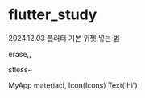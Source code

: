 # flutter_study

2024.12.03
플러터 기본 위젯 넣는 법

erase,, 

stless~ 

MyApp
materiacl,
Icon(Icons)
Text('hi')
